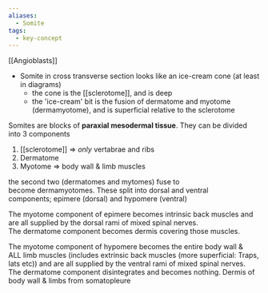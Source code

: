 ```yaml
---
aliases:
  - Somite
tags:
  - key-concept
---
```

[[Angioblasts]]

- Somite in cross transverse section looks like an ice-cream cone (at least in diagrams)
	- the cone is the [[sclerotome]], and is deep
	- the 'ice-cream' bit is the fusion of dermatome and myotome (dermamyotome), and is superficial relative to the sclerotome

Somites are blocks of **paraxial mesodermal tissue**. They can be divided into 3 components  

1. [[sclerotome]] => _only_ vertabrae and ribs
2. Dermatome 
3. Myotome => body wall & limb muscles

the second two (dermatomes and mytomes) fuse to become dermamyotomes. These split into dorsal and ventral components; epimere (dorsal) and hypomere (ventral)

  

The myotome component of epimere becomes intrinsic back muscles and are all supplied by the dorsal rami of mixed spinal nerves. The dermatome component becomes dermis covering those muscles.   

  

The myotome component of hypomere becomes the entire body wall & ALL limb muscles (includes extrinsic back muscles (more superficial: Traps, lats etc)) and are all supplied by the ventral rami of mixed spinal nerves. The dermatome component disintegrates and becomes nothing. Dermis of body wall & limbs from somatopleure